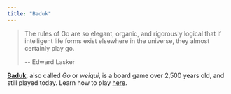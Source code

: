 ```yaml
---
title: "Baduk"
---
```


> The rules of  Go are so elegant, organic, and rigorously logical that if intelligent life forms exist elsewhere in the universe, they almost certainly play go.
>
> -- Edward Lasker


[**Baduk**](https://en.wikipedia.org/wiki/Go_(game)), also called *Go* or *weiqui*, is a board game over 2,500 years old, and still played today. Learn how to play [here](https://senseis.xmp.net/?RulesOfGoIntroductory).
